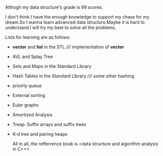 Althogh my data structure's grade is 99 scores.

I don't think I have the enough knowledge to support my chase for my dream.So I wanna learn advanced data structure.Maybe it is hard to understand.I will try my best to solve all the problems.

Lists for learning are as follows: 

- **vector** and **list** in the STL /// implementation of **vector**

- AVL and Splay Tree 

- Sets and Maps in the Standard Library

- Hash Tables in the Standard Library /// some other hashing 

- prioirty queue 

- External sorting 

- Euler graphs 

- Amortized Analysis

- Treap. Suffix arrays and suffix trees 

- K-d tree and pairing heaps

  All in all, the refferrence book is <data structure and algorithm analysis in C++>

  